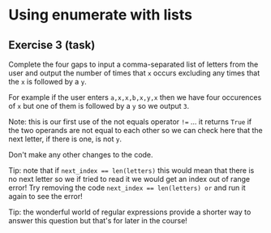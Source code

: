 # Using enumerate with lists
## Exercise 3 (task)

Complete the four gaps to input a comma-separated list of letters from the user and output the number of times that `x` occurs excluding any times that the `x` is followed by a `y`.

For example if the user enters `a,x,x,b,x,y,x` then we have four occurences of `x` but one of them is followed by a `y` so we output `3`.

Note: this is our first use of the not equals operator `!=` ... it returns `True` if the two operands are not equal to each other so we can check here that the next letter, if there is one, is not `y`.

Don't make any other changes to the code.

Tip: note that if `next_index == len(letters)` this would mean that there is no next letter so we if tried to read it we would get an index out of range error! Try removing the code `next_index == len(letters) or` and run it again to see the error!

Tip: the wonderful world of regular expressions provide a shorter way to answer this question but that's for later in the course!
